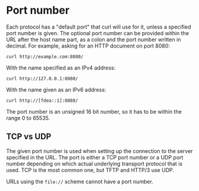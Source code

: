 # Port number

Each protocol has a "default port" that curl will use for it, unless a
specified port number is given. The optional port number can be provided
within the URL after the host name part, as a colon and the port number
written in decimal. For example, asking for an HTTP document on port 8080:

    curl http://example.com:8080/

With the name specified as an IPv4 address:

    curl http://127.0.0.1:8080/

With the name given as an IPv6 address:

    curl http://[fdea::1]:8080/

The port number is an unsigned 16 bit number, so it has to be within the range
0 to 65535.

## TCP vs UDP

The given port number is used when setting up the connection to the server
specified in the URL. The port is either a TCP port number or a UDP port
number depending on which actual underlying transport protocol that is
used. TCP is the most common one, but TFTP and HTTP/3 use UDP.

URLs using the `file://` scheme cannot have a port number.
